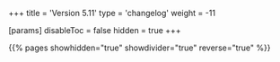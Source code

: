 +++
title = 'Version 5.11'
type = 'changelog'
weight = -11

[params]
  disableToc = false
  hidden = true
+++

{{% pages showhidden="true" showdivider="true" reverse="true" %}}
